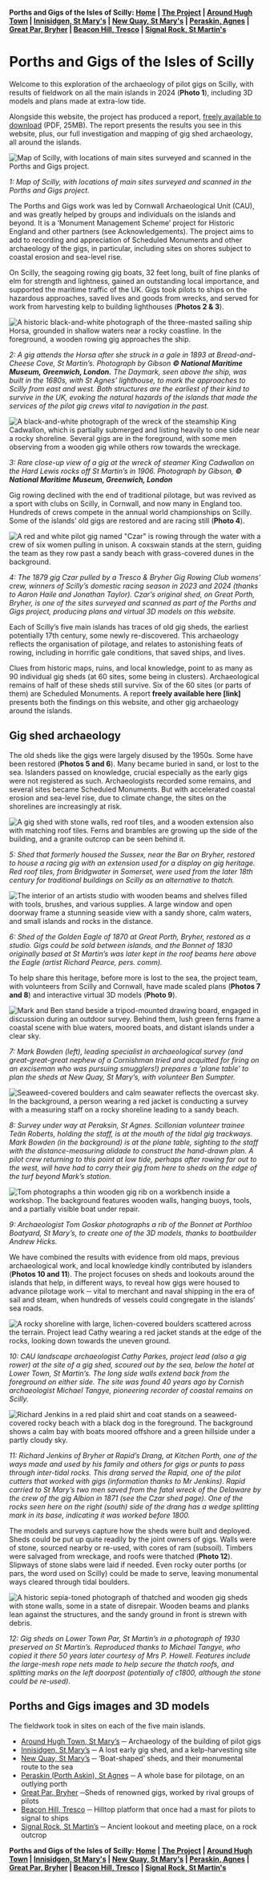 **Porths and Gigs of the Isles of Scilly: [Home](index.md) &#124; [The Project](project.md) &#124; [Around Hugh Town](around-hugh-town.md) &#124; [Innisidgen, St Mary's](innisidgen-st-marys.md) &#124; [New Quay, St Mary's](new-quay-st-marys.md) &#124; [Peraskin, Agnes](peraskin-st-agnes.md) &#124; [Great Par, Bryher](great-par-bryher.md) &#124; [Beacon Hill, Tresco](beacon-hill-tresco.md) &#124; [Signal Rock, St Martin's](signal-rock-st-martins.md)** 

# Porths and Gigs of the Isles of Scilly

Welcome to this exploration of the archaeology of pilot gigs on Scilly, with results of fieldwork on all the main islands in 2024 (**Photo 1**), including 3D models and plans made at extra-low tide. 

Alongside this website, the project has produced a report, [freely available to download](project-report/Porths-and-Gigs-of-the-Isles-of-Scilly-CAU-Report-2024R037.pdf) (PDF, 25MB). The report presents the results you see in this website, plus, our full investigation and mapping of gig shed archaeology, all around the islands.

![Map of Scilly, with locations of main sites surveyed and scanned in the Porths and Gigs project.](website-images/Project-Page/1-location-map-for-website.jpg)

*1: Map of Scilly, with locations of main sites surveyed and scanned in the Porths and Gigs project.*

The Porths and Gigs work was led by Cornwall Archaeological Unit (CAU), and was greatly helped by groups and individuals on the islands and beyond. It is a ‘Monument Management Scheme’ project for Historic England and other partners (see Acknowledgements). The project aims to add to recording and appreciation of Scheduled Monuments and other archaeology of the gigs, in particular, including sites on shores subject to coastal erosion and sea-level rise.

On Scilly, the seagoing rowing gig boats, 32 feet long, built of fine planks of elm for strength and lightness, gained an outstanding local importance, and supported the maritime traffic of the UK. Gigs took pilots to ships on the hazardous approaches, saved lives and goods from wrecks, and served for work from harvesting kelp to building lighthouses (**Photos 2 & 3**).

![A historic black-and-white photograph of the three-masted sailing ship Horsa, grounded in shallow waters near a rocky coastline. In the foreground, a wooden rowing gig approaches the ship.](website-images/Project-Page/2-nmm-g14149-horsa.jpg)

*2: A gig attends the Horsa after she struck in a gale in 1893 at Bread-and-Cheese Cove, St Martin’s. Photograph by Gibson **© National Maritime Museum, Greenwich, London.**
The Daymark, seen above the ship, was built in the 1680s, with St Agnes’ lighthouse, to mark the approaches to Scilly from east and west. Both structures are the earliest of their kind to survive in the UK, evoking the natural hazards of the islands that made the services of the pilot gig crews vital to navigation in the past.*

![A black-and-white photograph of the wreck of the steamship King Cadwallon, which is partially submerged and listing heavily to one side near a rocky shoreline. Several gigs are in the foreground, with some men observing from a wooden gig while others row towards the wreckage.](website-images/Project-Page/3-nmm-p50786-king-cadwallon.jpg)

*3: Rare close-up view of a gig at the wreck of steamer King Cadwallon on the Hard Lewis rocks off St Martin’s in 1906. Photograph by Gibson, **© National Maritime Museum, Greenwich, London***

Gig rowing declined with the end of traditional pilotage, but was revived as a sport with clubs on Scilly, in Cornwall, and now many in England too. Hundreds of crews compete in the annual world championships on Scilly. Some of the islands’ old gigs are restored and are racing still (**Photo 4**).

![A red and white pilot gig named "Czar" is rowing through the water with a crew of six women pulling in unison. A coxswain stands at the stern, guiding the team as they row past a sandy beach with grass-covered dunes in the background.](website-images/Project-Page/4-czar-womens-crew.jpeg)

*4: The 1879 gig Czar pulled by a Tresco & Bryher Gig Rowing Club womens’ crew, winners of Scilly’s domestic racing season in 2023 and 2024 (thanks to Aaron Haile and Jonathan Taylor).
Czar’s original shed, on Great Porth, Bryher, is one of the sites surveyed and scanned as part of the Porths and Gigs project, producing plans and virtual 3D models on this website.*

Each of Scilly’s five main islands has traces of old gig sheds, the earliest potentially 17th century, some newly re-discovered. This archaeology reflects the organisation of pilotage, and relates to astonishing feats of rowing, including in horrific gale conditions, that saved ships, and lives. 

Clues from historic maps, ruins, and local knowledge, point to as many as 90 individual gig sheds (at 60 sites, some being in clusters). Archaeological remains of half of these sheds still survive. Six of the 60 sites (or parts of them) are Scheduled Monuments. A report **freely available here [link]** presents both the findings on this website, and other gig archaeology around the islands.

## Gig shed archaeology

The old sheds like the gigs were largely disused by the 1950s. Some have been restored (**Photos 5 and 6**). Many became buried in sand, or lost to the sea. Islanders passed on knowledge, crucial especially as the early gigs were not registered as such. Archaeologists recorded some remains, and several sites became Scheduled Monuments. But with accelerated coastal erosion and sea-level rise, due to climate change, the sites on the shorelines are increasingly at risk.

![A gig shed with stone walls, red roof tiles, and a wooden extension also with matching roof tiles. Ferns and brambles are growing up the side of the building, and a granite outcrop can be seen behind it.](website-images/Project-Page/5-bryher-sussex-gig-house-sept-2019.jpg)

*5: Shed that formerly housed the Sussex, near the Bar on Bryher, restored to house a racing gig with an extension used for a display on gig heritage. Red roof tiles, from Bridgwater in Somerset, were used from the later 18th century for traditional buildings on Scilly as an alternative to thatch.*

![The interior of an artists studio with wooden beams and shelves filled with tools, brushes, and various supplies. A large window and open doorway frame a stunning seaside view with a sandy shore, calm waters, and small islands and rocks in the distance.](website-images/Project-Page/6-eagle-house-2022.jpg)

*6: Shed of the Golden Eagle of 1870 at Great Porth, Bryher, restored as a studio. Gigs could be sold between islands, and the Bonnet of 1830 originally based at St Martin’s was later kept in the roof beams here above the Eagle (artist Richard Pearce, pers. comm).*

To help share this heritage, before more is lost to the sea, the project team, with volunteers from Scilly and Cornwall, have made scaled plans (**Photos 7 and 8**) and interactive virtual 3D models (**Photo 9**). 

![Mark and Ben stand beside a tripod-mounted drawing board, engaged in discussion during an outdoor survey. Behind them, lush green ferns frame a coastal scene with blue waters, moored boats, and distant islands under a clear sky.](website-images/Project-Page/7-survey-at-new-quay.jpg)

*7: Mark Bowden (left), leading specialist in archaeological survey (and great-great-great nephew of a Cornishman tried and acquitted for firing on an exciseman who was pursuing smugglers!) prepares a ‘plane table’ to plan the sheds at New Quay, St Mary’s, with volunteer Ben Sumpter.*

![Seaweed-covered boulders and calm seawater reflects the overcast sky. In the background, a person wearing a red jacket is conducting a survey with a measuring staff on a rocky shoreline leading to a sandy beach.](website-images/Project-Page/8-peraskin-n-drang.jpg)

*8: Survey under way at Peraksin, St Agnes. Scillonian volunteer trainee Teän Roberts, holding the staff, is at the mouth of the tidal gig trackways. Mark Bowden (in the background) is at the plane table, sighting to the staff with the distance-measuring alidade to construct the hand-drawn plan. A pilot crew returning to this point at low tide, perhaps after rowing far out to the west, will have had to carry their gig from here to sheds on the edge of the turf beyond Mark’s station.*

![Tom photographs a thin wooden gig rib on a workbench inside a workshop. The background features wooden walls, hanging buoys, tools, and a partially visible boat under repair.](website-images/Project-Page/9-tg-scanning-bonnet-rib.jpg)

*9: Archaeologist Tom Goskar photographs a rib of the Bonnet at Porthloo Boatyard, St Mary’s, to create one of the 3D models, thanks to boatbuilder Andrew Hicks.*

We have combined the results with evidence from old maps, previous archaeological work, and local knowledge kindly contributed by islanders (**Photos 10 and 11**).
The project focuses on sheds and lookouts around the islands that help, in different ways, to reveal how gigs were housed to advance pilotage work ─ vital to merchant and naval shipping in the era of sail and steam, when hundreds of vessels could congregate in the islands’ sea roads.

![A rocky shoreline with large, lichen-covered boulders scattered across the terrain. Project lead Cathy wearing a red jacket stands at the edge of the rocks, looking down towards the uneven ground.](website-images/Project-Page/10-lr-town-st-mts-2024-copy.jpg)

*10: CAU landscape archaeologist Cathy Parkes, project lead (also a gig rower) at the site of a gig shed, scoured out by the sea, below the hotel at Lower Town, St Martin’s. The long side walls extend back from the foreground on either side. The site was found 40 years ago by Cornish archaeologist Michael Tangye, pioneering recorder of coastal remains on Scilly.*

![Richard Jenkins in a red plaid shirt and coat stands on a seaweed-covered rocky beach with a black dog in the foreground. The background shows a calm bay with boats moored offshore and a green hillside under a partly cloudy sky.](website-images/Project-Page/11-bryher-drang-kitchen-porth-may-9-2024.jpg)

*11: Richard Jenkins of Bryher at Rapid’s Drang, at Kitchen Porth, one of the ways made and used by his family and others for gigs or punts to pass through inter-tidal rocks. This drang served the Rapid, one of the pilot cutters that worked with gigs (information thanks to Mr Jenkins). Rapid carried to St Mary’s two men saved from the fatal wreck of the Delaware by the crew of the gig Albion in 1871 (see the Czar shed page). One of the rocks seen here on the right (south) side of the drang has a wedge splitting mark in its base, indicating it was worked before 1800.*

The models and surveys capture how the sheds were built and deployed. Sheds could be put up quite readily by the joint owners of gigs. Walls were of stone, sourced nearby or re-used, with cores of ram (subsoil). Timbers were salvaged from wreckage, and roofs were thatched (**Photo 12**). Slipways of stone slabs were laid if needed. Even rocky outer porths (or pars, the word used on Scilly) could be made to serve, leaving monumental ways cleared through tidal boulders.

![A historic sepia-toned photograph of thatched and wooden gig sheds with stone walls, some in a state of disrepair. Wooden beams and planks lean against the structures, and the sandy ground in front is strewn with debris.](website-images/Project-Page/12-gig-sheds-lower-town-porth-st-martin-s-1930-mt-copy.jpg)

*12: Gig sheds on Lower Town Par, St Martin’s in a photograph of 1930 preserved on St Martin’s. Reproduced thanks to Michael Tangye, who copied it there 50 years later courtesy of Mrs P. Howell. Features include the large-mesh rope nets made to help secure the thatch roofs, and splitting marks on the left doorpost (potentially of c1800, although the stone could be re-used).*

## Porths and Gigs images and 3D models

The fieldwork took in sites on each of the five main islands.

* [Around Hugh Town, St Mary’s](around-hugh-town.md) ─ Archaeology of the building of pilot gigs
* [Innisidgen, St Mary’s](innisidgen-st-marys.md) ─ A lost early gig shed, and a kelp-harvesting site
* [New Quay, St Mary’s](new-quay-st-marys.md) ─ ‘Boat-shaped’ sheds, and their monumental route to the sea
* [Peraskin (Porth Askin), St Agnes](peraskin-st-agnes.md) ─ A whole base for pilotage, on an outlying porth
* [Great Par, Bryher](great-par-bryher.md) ─Sheds of renowned gigs, worked by rival groups of pilots
* [Beacon Hill, Tresco](beacon-hill-tresco.md) ─ Hilltop platform that once had a mast for pilots to signal to ships
* [Signal Rock, St Martin’s](signal-rock-st-martins.md) ─ Ancient lookout and meeting place, on a rock outcrop

**Porths and Gigs of the Isles of Scilly: [Home](index.md) &#124; [The Project](project.md) &#124; [Around Hugh Town](around-hugh-town.md) &#124; [Innisidgen, St Mary's](innisidgen-st-marys.md) &#124; [New Quay, St Mary's](new-quay-st-marys.md) &#124; [Peraskin, Agnes](peraskin-st-agnes.md) &#124; [Great Par, Bryher](great-par-bryher.md) &#124; [Beacon Hill, Tresco](beacon-hill-tresco.md) &#124; [Signal Rock, St Martin's](signal-rock-st-martins.md)** 
